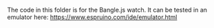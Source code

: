 The code in this folder is for the Bangle.js watch. It can be tested in an emulator here:
https://www.espruino.com/ide/emulator.html